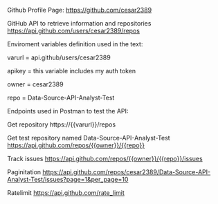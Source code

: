 Github Profile Page:
https://github.com/cesar2389

GitHub API to retrieve information and repositories
https://api.github.com/users/cesar2389/repos

Enviroment variables definition used in the text:

varurl = api.github/users/cesar2389

apikey = this variable includes my auth token

owner = cesar2389

repo = Data-Source-API-Analyst-Test

Endpoints used in Postman to test the API:

Get repository
https://{{varurl}}/repos

Get test repository named Data-Source-API-Analyst-Test
https://api.github.com/repos/{{owner}}/{{repo}}

Track issues 
https://api.github.com/repos/{{owner}}/{{repo}}/issues

Paginitation
https://api.github.com/repos/cesar2389/Data-Source-API-Analyst-Test/issues?page=1&per_page=10

Ratelimit
https://api.github.com/rate_limit










